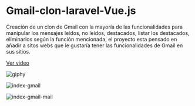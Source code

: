 # Gmail-clon-laravel-Vue.js
<p>Creación de un clon de Gmail con la mayoría de las funcionalidades para manipular los mensajes leídos, no leídos, destacados, listar los destacados, eliminarlos según la función mencionada, el proyecto esta pensado en añadir a sitos webs que le gustaría tener las funcionalidades de Gmail en sus sitios. </p>

[Ver video](https://www.youtube.com/watch?v=FbPgrkKqE_U)

![giphy](https://user-images.githubusercontent.com/46462279/64131143-f2d58480-cd83-11e9-85e9-b7f2910588e9.gif)

![index-gmail](https://user-images.githubusercontent.com/46462279/64131617-0504f200-cd87-11e9-8240-74c11425d596.png)

![index-gmail-mail](https://user-images.githubusercontent.com/46462279/64131676-6af17980-cd87-11e9-94fa-2dda4bd3d72b.png)

